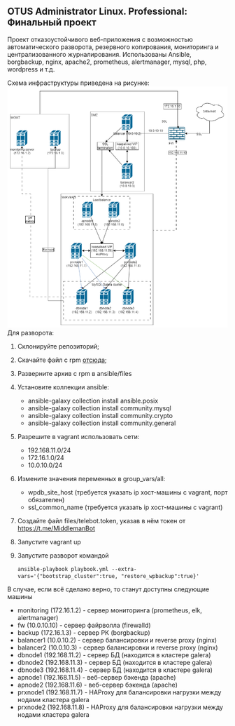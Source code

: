 ## OTUS Administrator Linux. Professional: Финальный проект

Проект отказоустойчивого веб-приложения с возможностью автоматического разворота, резервного копирования, мониторинга и централизованного журналирования.
Использованы Ansible, borgbackup, nginx, apache2, prometheus, alertmanager, mysql, php, wordpress и т.д.

Схема инфраструктуры приведена на рисунке:
![схема решения](./cluster-otus-final-scheme.png)
Для разворота:

1. Склонируйте репозиторий;
2. Скачайте файл с rpm [отсюда](https://github.com/taihon/otus-linux-pro-final-clusterized/releases/download/0.0.1-alpha/files.tar.gz);
3. Разверните архив с rpm в ansible/files
4. Установите коллекции ansible:

    - ansible-galaxy collection install ansible.posix
    - ansible-galaxy collection install community.mysql
    - ansible-galaxy collection install community.crypto
    - ansible-galaxy collection install community.general
5. Разрешите в vagrant использовать сети:
    - 192.168.11.0/24
    - 172.16.1.0/24
    - 10.0.10.0/24
6. Измените значения переменных в group_vars/all:
    - wpdb_site_host (требуется указать ip хост-машины с vagrant, порт обязателен)
    - ssl_common_name (требуется указать ip хост-машины с vagrant)
7. Создайте файл files/telebot.token, указав в нём токен от https://t.me/MiddlemanBot
8. Запустите vagrant up
9. Запустите разворот командой
    ```
    ansible-playbook playbook.yml --extra-vars='{"bootstrap_cluster":true, "restore_wpbackup":true}'
    ```
В случае, если всё сделано верно, то станут доступны следующие машины
- monitoring (172.16.1.2) - сервер мониторинга (prometheus, elk, alertmanager)
- fw (10.0.10.10) - сервер файрволла (firewalld)
- backup (172.16.1.3) - сервер РК (borgbackup)
- balancer1 (10.0.10.2) - сервер балансировки и reverse proxy (nginx)
- balancer2 (10.0.10.3) - сервер балансировки и reverse proxy (nginx)
- dbnode1 (192.168.11.2) - сервер БД (находится в кластере galera)
- dbnode2 (192.168.11.3) - сервер БД (находится в кластере galera)
- dbnode3 (192.168.11.4) - сервер БД (находится в кластере galera)
- apnode1 (192.168.11.5) - веб-сервер бэкенда (apache)
- apnode2 (192.168.11.6) - веб-сервер бэкенда (apache)
- prxnode1 (192.168.11.7) - HAProxy для балансировки нагрузки между нодами кластера galera
- prxnode2 (192.168.11.8) - HAProxy для балансировки нагрузки между нодами кластера galera